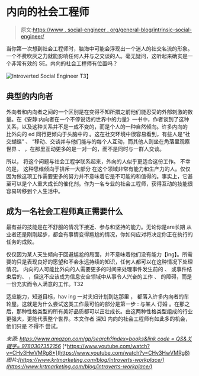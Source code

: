# 内向的社会工程师

> 原文:[https://www . social-engineer . org/general-blog/intrinsic-social-engineer/](https://www.social-engineer.org/general-blog/introverted-social-engineer/)

当你第一次想到社会工程师时，脑海中可能会浮现出一个迷人的社交名流的形象。一个不费吹灰之力就能影响任何人并与之交谈的人。毫无疑问，这听起来确实是一个非常有效的 SE。内向的社会工程师有位置吗？

![Introverted Social Engineer ](../Images/4c8ec8a32c73ef90ec6b964de00abffc.png)
T3】

## 典型的内向者

外向者和内向者之间的一个区别是在变得不知所措之前他们能忍受的外部刺激的数量。在《安静:内向者在一个不停说话的世界中的力量》一书中，作者谈到了这种关系，以及这种关系并不是一成不变的，而是个人的一种自然倾向。许多内向的 比外向的 ed 同行更倾向于头脑中的 。这在社交环境中很容易看到，有些人是“社交蝴蝶” 、 “移动、交谈并与他们能与的每个人互动，而其他人则坐在角落里观察世界 、 ，在那里互动更多的是一对一的，而不是同时与一群人交谈。

所以， 将这个问题与社会工程学联系起来，外向的人似乎更适合这份工作。 不幸的是， 这种思维倾向于排斥一大部分 在这个领域非常有能力和生产力的人。仅仅因为做这项工作需要更多的努力并不意味着它是不可能的和值得的。事实上，它甚至可以是个人重大成长的[](https://www.youtube.com/watch?v=CHv3HwVMRg8)催化剂。作为一名专业的社会工程师，获得互动的技能很容易转移到个人生活中。

## **成为一名社会工程师真正需要什么**

最有益的技能是在不舒服的情况下接近、参与和坚持的能力。无论你是are长期 从业者还是刚刚起步，都会有事情变得尴尬的情况，你如何应对将决定你正在执行的任务的成败。

仅仅因为某人天生倾向于回避尴尬的局面，并不意味着他们没有能力【ing】。所需要的只是表现良好的愿望和不会永远持续的知识，任何人都可以在这种情况下处理情况。 内向的人可能比外向的人需要更多的时间来处理事件发生前的 、 或事件结束后的、 ，但这不应该成为信息安全领域中从事令人兴奋的工作 、 的障碍，而是一份充实而令人满意的工作。T32

适应能力，知道目标，hav ing 一对夫妇计划到达那里 ， 都落入许多内向者的车轮屋。这就是为什么尝试这类工作最可怕的部分是第一步 : 与某人 订婚 。在那之后，那种性格类型的所有美好品质都可以茁壮成长。由这两种性格类型组成的行业更强大，更能代表整个世界。本文作者 深知 内向的社会工程师有如此多的机会，他们只是 不得不 尝试。

*来源:*
[*https://www.amazon.com/gp/search?index=books&link code = QS&关键字= 9780307352156*](https://www.amazon.com/gp/search?index=books&linkCode=qs&keywords=9780307352156)
[*https://www.youtube.com/watch?v=CHv3HwVMRg8*](https://www.youtube.com/watch?v=CHv3HwVMRg8)
*图片:[https://www.krtmarketing.com/blog/introverts-workplace/](https://www.krtmarketing.com/blog/introverts-workplace/)*